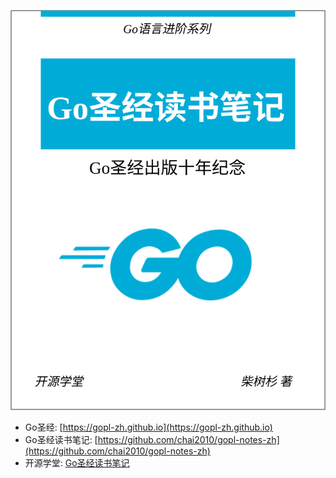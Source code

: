 ![](cover.svg)

- Go圣经: [https://gopl-zh.github.io](https://gopl-zh.github.io)
- Go圣经读书笔记: [https://github.com/chai2010/gopl-notes-zh](https://github.com/chai2010/gopl-notes-zh)
- 开源学堂: [Go圣经读书笔记](https://golang.beta.oscollege.net/os/gopl-notes-zh)
